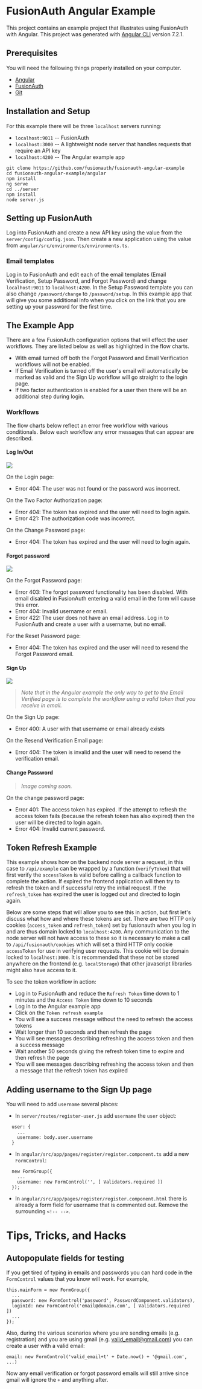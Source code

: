 # FusionAuth Angular Example

This project contains an example project that illustrates using FusionAuth with Angular.
This project was generated with [Angular CLI](https://github.com/angular/angular-cli) version 7.2.1.


## Prerequisites
You will need the following things properly installed on your computer.

* [Angular](http://angular.io/)
* [FusionAuth](http://fusionauth.io/)
* [Git](http://git-scm.com/)


## Installation and Setup
For this example there will be three `localhost` servers running:
* `localhost:9011` -- FusionAuth
* `localhost:3000` -- A lightweight node server that handles requests that require an API key
* `localhost:4200` -- The Angular example app

```
git clone https://github.com/fusionauth/fusionauth-angular-example
cd fusionauth-angular-example/angular
npm install
ng serve
cd ../server
npm install
node server.js
```


## Setting up FusionAuth
Log into FusionAuth and create a new API key using the value from the `server/config/config.json`.  Then create a new application using the value from `angular/src/environments/environments.ts`.

### Email templates
Log in to FusionAuth and edit each of the email templates (Email Verification, Setup Password, and Forgot Password) and change `localhost:9011` to `localhost:4200`.  In the Setup Password template you can also change `/password/change` to `/password/setup`.  In this example app that will give you some additional info when you click on the link that you are setting up your password for the first time.


## The Example App
There are a few FusionAuth configuration options that will effect the user workflows.  They are listed below as well as highlighted in the flow charts.

- With email turned off both the Forgot Password and Email Verification workflows will not be enabled.
- If Email Verification is turned off the user's email will automatically be marked as valid and the Sign Up workflow will go straight to the login page.
- If two factor authentication is enabled for a user then there will be an additional step during login.

### Workflows
The flow charts below reflect an error free workflow with various conditionals.  Below each workflow any error messages that can appear are described.

#### Log In/Out
![](images/FusionAuth%20Angular%20Example-Log%20in-Log%20out.png)

On the Login page:
* Error 404: The user was not found or the password was incorrect.

On the Two Factor Authorization page:
* Error 404: The token has expired and the user will need to login again.
* Error 421: The authorization code was incorrect.

On the Change Password page:
* Error 404: The token has expired and the user will need to login again.

#### Forgot password
![](images/FusionAuth%20Angular%20Example-Forgot%20Password.png)

On the Forgot Password page:
* Error 403: The forgot password functionality has been disabled.  With email disabled in FusionAuth entering a valid email in the form will cause this error.
* Error 404: Invalid username or email.
* Error 422: The user does not have an email address.  Log in to FusionAuth and create a user with a username, but no email.

For the Reset Password page:
* Error 404: The token has expired and the user will need to resend the Forgot Password email.

#### Sign Up
![](images/FusionAuth%20Angular%20Example-Sign%20Up.png)

> *Note that in the Angular example the only way to get to the Email Verified page is to complete the workflow using a valid token that you receive in email.*

On the Sign Up page:
* Error 400: A user with that username or email already exists

On the Resend Verification Email page:
* Error 404: The token is invalid and the user will need to resend the verification email.

#### Change Password
> *Image coming soon.*

On the change password page:
* Error 401: The access token has expired.  If the attempt to refresh the access token fails (because the refresh token has also expired) then the user will be directed to login again.
* Error 404: Invalid current password.


## Token Refresh Example

This example shows how on the backend node server a request, in this case to `/api/example` can be wrapped by a function (`verifyToken`) that will first verify the `accessToken` is valid before calling a callback function to complete the action.  If expired the frontend application will then try to refresh the token and if successful retry the initial request.  If the `refresh_token` has expired the user is logged out and directed to login again.

Below are some steps that will allow you to see this in action, but first let's discuss what how and where these tokens are set.  There are two HTTP only cookies (`access_token` and `refresh_token`) set by fusionauth when you log in and are thus domain locked to `localhost:4200`.  Any communication to the node server will not have access to these so it is necessary to make a call to `/api/fusionauth/cookies` which will set a third HTTP only cookie `accessToken` for use in verifying user requests.  This cookie will be domain locked to `localhost:3000`.  It is recommended that these not be stored anywhere on the frontend (e.g. `localStorage`) that other javascript libraries might also have access to it.

To see the token workflow in action:

* Log in to FusionAuth and reduce the `Refresh Token` time down to 1 minutes and the `Access Token` time down to 10 seconds
* Log in to the Angular example app
* Click on the `Token refresh example`
* You will see a success message without the need to refresh the access tokens
* Wait longer than 10 seconds and then refresh the page
* You will see messages describing refreshing the access token and then a success message
* Wait another 50 seconds giving the refresh token time to expire and then refresh the page
* You will see messages describing refreshing the access token and then a message that the refresh token has expired


## Adding username to the Sign Up page
You will need to add `username` several places:

* In `server/routes/register-user.js` add `username` the `user` object:
```
  user: {
    ...
    username: body.user.username
  }
```

* In `angular/src/app/pages/register/register.component.ts` add a new `FormControl`:
```
  new FormGroup({
    ...
    username: new FormControl('', [ Validators.required ])
  });
```

* In `angular/src/app/pages/register/register.component.html` there is already a form field for username that is commented out.  Remove the surrounding `<!-- -->`.


# Tips, Tricks, and Hacks

## Autopopulate fields for testing
If you get tired of typing in emails and passwords you can hard code in the `FormControl` values that you know will work.  For example,
```
this.mainForm = new FormGroup({
  ...
  password: new FormControl('password', PasswordComponent.validators),
  loginId: new FormControl('email@domain.com', [ Validators.required ])
  ...
});
```
Also, during the various scenarios where you are sending emails (e.g. registration) and you are using gmail (e.g. valid_email@gmail.com) you can create a user with a valid email:
```
email: new FormControl('valid_email+t' + Date.now() + '@gmail.com', ...)
```
Now any email verification or forgot password emails will still arrive since gmail will ignore the `+` and anything after.
